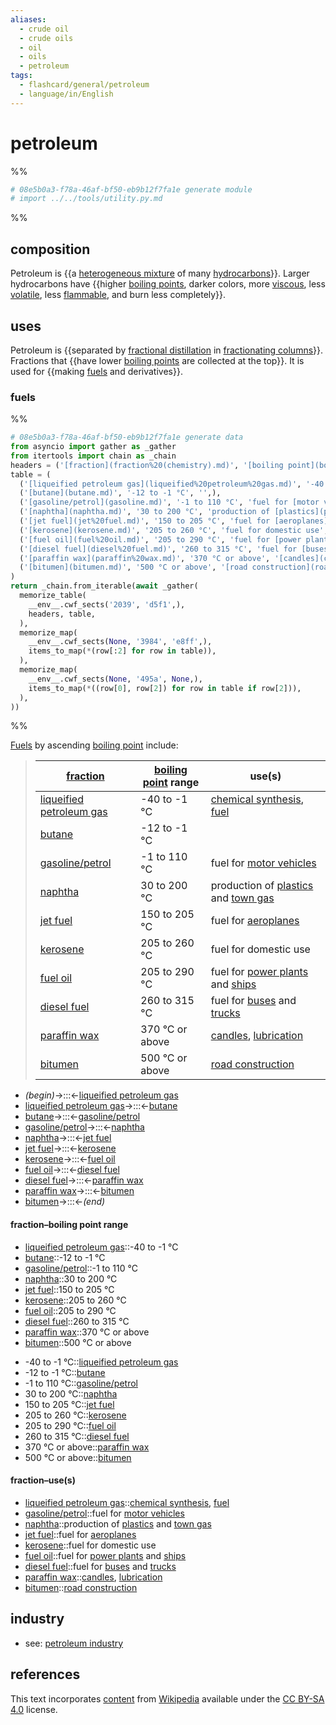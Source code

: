 ```yaml
---
aliases:
  - crude oil
  - crude oils
  - oil
  - oils
  - petroleum
tags:
  - flashcard/general/petroleum
  - language/in/English
---
```


# petroleum

%%

```Python
# 08e5b0a3-f78a-46af-bf50-eb9b12f7fa1e generate module
# import ../../tools/utility.py.md
```

%%

## composition

Petroleum is {{a [heterogeneous mixture](mixture.md#heterogeneous%20mixture) of many [hydrocarbons](hydrocarbon.md)}}. Larger hydrocarbons have {{higher [boiling points](boiling%20point.md), darker colors, more [viscous](viscosity.md), less [volatile](volatility%20(chemistry).md), less [flammable](flammability.md), and burn less completely}}. <!--SR:!2025-11-06,665,314!2024-05-22,243,234-->

## uses

Petroleum is {{separated by [fractional distillation](fractional%20distillation.md) in [fractionating columns](fractionating%20column.md)}}. Fractions that {{have lower [boiling points](boiling%20point.md) are collected at the top}}. It is used for {{making [fuels](#fuels) and derivatives}}. <!--SR:!2024-05-19,177,234!2025-11-02,602,274!2024-10-06,347,294-->

### fuels

%%

```Python
# 08e5b0a3-f78a-46af-bf50-eb9b12f7fa1e generate data
from asyncio import gather as _gather
from itertools import chain as _chain
headers = ('[fraction](fraction%20(chemistry).md)', '[boiling point](boiling%20point.md) range', 'use(s)',)
table = (
  ('[liqueified petroleum gas](liqueified%20petroleum%20gas.md)', '-40 to -1 °C', '[chemical synthesis](chemical%20synthesis.md), [fuel](fuel.md)',),
  ('[butane](butane.md)', '-12 to -1 °C', '',),
  ('[gasoline/petrol](gasoline.md)', '-1 to 110 °C', 'fuel for [motor vehicles](motor%20vehicle.md)',),
  ('[naphtha](naphtha.md)', '30 to 200 °C', 'production of [plastics](plastic.md) and [town gas](coal%20gas.md)',),
  ('[jet fuel](jet%20fuel.md)', '150 to 205 °C', 'fuel for [aeroplanes](airplane.md)',),
  ('[kerosene](kerosene.md)', '205 to 260 °C', 'fuel for domestic use',),
  ('[fuel oil](fuel%20oil.md)', '205 to 290 °C', 'fuel for [power plants](power%20station.md) and [ships](ship.md)',),
  ('[diesel fuel](diesel%20fuel.md)', '260 to 315 °C', 'fuel for [buses](bus.md) and [trucks](truck.md)',),
  ('[paraffin wax](paraffin%20wax.md)', '370 °C or above', '[candles](candle.md), [lubrication](lubrication.md)',),
  ('[bitumen](bitumen.md)', '500 °C or above', '[road construction](road%20construction.md)',),
)
return _chain.from_iterable(await _gather(
  memorize_table(
    __env__.cwf_sects('2039', 'd5f1',),
    headers, table,
  ),
  memorize_map(
    __env__.cwf_sects(None, '3984', 'e8ff',),
    items_to_map(*(row[:2] for row in table)),
  ),
  memorize_map(
    __env__.cwf_sects(None, '495a', None,),
    items_to_map(*((row[0], row[2]) for row in table if row[2])),
  ),
))
```

%%

[Fuels](fuel.md) by ascending [boiling point](boiling%20point.md) include:

<!--08e5b0a3-f78a-46af-bf50-eb9b12f7fa1e generate section="2039"--><!-- The following content is generated at 2023-12-04T08:18:54.256450+08:00. Any edits will be overridden! -->

> | [fraction](fraction%20(chemistry).md) | [boiling point](boiling%20point.md) range | use(s) |
> |-|-|-|
> | [liqueified petroleum gas](liqueified%20petroleum%20gas.md) | -40 to -1 °C | [chemical synthesis](chemical%20synthesis.md), [fuel](fuel.md) |
> | [butane](butane.md) | -12 to -1 °C |  |
> | [gasoline/petrol](gasoline.md) | -1 to 110 °C | fuel for [motor vehicles](motor%20vehicle.md) |
> | [naphtha](naphtha.md) | 30 to 200 °C | production of [plastics](plastic.md) and [town gas](coal%20gas.md) |
> | [jet fuel](jet%20fuel.md) | 150 to 205 °C | fuel for [aeroplanes](airplane.md) |
> | [kerosene](kerosene.md) | 205 to 260 °C | fuel for domestic use |
> | [fuel oil](fuel%20oil.md) | 205 to 290 °C | fuel for [power plants](power%20station.md) and [ships](ship.md) |
> | [diesel fuel](diesel%20fuel.md) | 260 to 315 °C | fuel for [buses](bus.md) and [trucks](truck.md) |
> | [paraffin wax](paraffin%20wax.md) | 370 °C or above | [candles](candle.md), [lubrication](lubrication.md) |
> | [bitumen](bitumen.md) | 500 °C or above | [road construction](road%20construction.md) |

<!--/08e5b0a3-f78a-46af-bf50-eb9b12f7fa1e-->

<!--08e5b0a3-f78a-46af-bf50-eb9b12f7fa1e generate section="d5f1"--><!-- The following content is generated at 2024-01-04T20:17:52.536836+08:00. Any edits will be overridden! -->

- _(begin)_→:::←[liqueified petroleum gas](liqueified%20petroleum%20gas.md) <!--SR:!2024-03-27,276,330!2024-05-19,322,334-->
- [liqueified petroleum gas](liqueified%20petroleum%20gas.md)→:::←[butane](butane.md) <!--SR:!2024-03-23,278,334!2024-03-22,277,334-->
- [butane](butane.md)→:::←[gasoline/petrol](gasoline.md) <!--SR:!2024-10-26,413,294!2024-04-13,291,334-->
- [gasoline/petrol](gasoline.md)→:::←[naphtha](naphtha.md) <!--SR:!2024-03-29,235,274!2024-03-16,13,130-->
- [naphtha](naphtha.md)→:::←[jet fuel](jet%20fuel.md) <!--SR:!2024-04-03,26,130!2024-03-29,63,214-->
- [jet fuel](jet%20fuel.md)→:::←[kerosene](kerosene.md) <!--SR:!2025-01-24,437,274!2024-04-03,194,194-->
- [kerosene](kerosene.md)→:::←[fuel oil](fuel%20oil.md) <!--SR:!2024-04-04,40,214!2024-03-15,7,130-->
- [fuel oil](fuel%20oil.md)→:::←[diesel fuel](diesel%20fuel.md) <!--SR:!2024-10-30,417,294!2024-04-01,89,254-->
- [diesel fuel](diesel%20fuel.md)→:::←[paraffin wax](paraffin%20wax.md) <!--SR:!2026-09-03,959,334!2024-03-13,36,174-->
- [paraffin wax](paraffin%20wax.md)→:::←[bitumen](bitumen.md) <!--SR:!2024-10-28,432,314!2025-05-06,539,314-->
- [bitumen](bitumen.md)→:::←_(end)_ <!--SR:!2027-05-09,1164,350!2024-04-15,295,334-->

<!--/08e5b0a3-f78a-46af-bf50-eb9b12f7fa1e-->

#### fraction–boiling point range

<!--08e5b0a3-f78a-46af-bf50-eb9b12f7fa1e generate section="3984"--><!-- The following content is generated at 2024-01-04T20:17:52.568538+08:00. Any edits will be overridden! -->

- [liqueified petroleum gas](liqueified%20petroleum%20gas.md)::-40 to -1 °C <!--SR:!2024-08-12,338,290-->
- [butane](butane.md)::-12 to -1 °C <!--SR:!2024-05-20,307,314-->
- [gasoline/petrol](gasoline.md)::-1 to 110 °C <!--SR:!2024-04-06,26,170-->
- [naphtha](naphtha.md)::30 to 200 °C <!--SR:!2024-04-08,81,210-->
- [jet fuel](jet%20fuel.md)::150 to 205 °C <!--SR:!2024-03-22,14,150-->
- [kerosene](kerosene.md)::205 to 260 °C <!--SR:!2024-03-17,6,130-->
- [fuel oil](fuel%20oil.md)::205 to 290 °C <!--SR:!2024-03-27,64,170-->
- [diesel fuel](diesel%20fuel.md)::260 to 315 °C <!--SR:!2024-03-12,12,130-->
- [paraffin wax](paraffin%20wax.md)::370 °C or above <!--SR:!2024-03-13,110,214-->
- [bitumen](bitumen.md)::500 °C or above <!--SR:!2024-04-21,110,294-->

<!--/08e5b0a3-f78a-46af-bf50-eb9b12f7fa1e-->

<!--08e5b0a3-f78a-46af-bf50-eb9b12f7fa1e generate section="e8ff"--><!-- The following content is generated at 2024-01-04T20:17:52.452954+08:00. Any edits will be overridden! -->

- -40 to -1 °C::[liqueified petroleum gas](liqueified%20petroleum%20gas.md) <!--SR:!2025-04-25,529,310-->
- -12 to -1 °C::[butane](butane.md) <!--SR:!2024-03-20,274,334-->
- -1 to 110 °C::[gasoline/petrol](gasoline.md) <!--SR:!2024-05-08,110,294-->
- 30 to 200 °C::[naphtha](naphtha.md) <!--SR:!2024-03-22,231,274-->
- 150 to 205 °C::[jet fuel](jet%20fuel.md) <!--SR:!2024-09-09,365,294-->
- 205 to 260 °C::[kerosene](kerosene.md) <!--SR:!2025-01-21,435,274-->
- 205 to 290 °C::[fuel oil](fuel%20oil.md) <!--SR:!2024-08-11,337,274-->
- 260 to 315 °C::[diesel fuel](diesel%20fuel.md) <!--SR:!2025-04-17,429,274-->
- 370 °C or above::[paraffin wax](paraffin%20wax.md) <!--SR:!2025-12-07,690,314-->
- 500 °C or above::[bitumen](bitumen.md) <!--SR:!2024-05-18,321,334-->

<!--/08e5b0a3-f78a-46af-bf50-eb9b12f7fa1e-->

#### fraction–use(s)

<!--08e5b0a3-f78a-46af-bf50-eb9b12f7fa1e generate section="495a"--><!-- The following content is generated at 2024-01-04T20:17:52.496485+08:00. Any edits will be overridden! -->

- [liqueified petroleum gas](liqueified%20petroleum%20gas.md)::[chemical synthesis](chemical%20synthesis.md), [fuel](fuel.md) <!--SR:!2024-03-16,134,254-->
- [gasoline/petrol](gasoline.md)::fuel for [motor vehicles](motor%20vehicle.md) <!--SR:!2024-09-05,386,314-->
- [naphtha](naphtha.md)::production of [plastics](plastic.md) and [town gas](coal%20gas.md) <!--SR:!2024-06-09,228,234-->
- [jet fuel](jet%20fuel.md)::fuel for [aeroplanes](airplane.md) <!--SR:!2024-07-16,340,294-->
- [kerosene](kerosene.md)::fuel for domestic use <!--SR:!2025-10-28,637,294-->
- [fuel oil](fuel%20oil.md)::fuel for [power plants](power%20station.md) and [ships](ship.md) <!--SR:!2024-03-15,224,274-->
- [diesel fuel](diesel%20fuel.md)::fuel for [buses](bus.md) and [trucks](truck.md) <!--SR:!2024-04-07,95,254-->
- [paraffin wax](paraffin%20wax.md)::[candles](candle.md), [lubrication](lubrication.md) <!--SR:!2025-02-25,522,314-->
- [bitumen](bitumen.md)::[road construction](road%20construction.md) <!--SR:!2024-06-10,339,334-->

<!--/08e5b0a3-f78a-46af-bf50-eb9b12f7fa1e-->

## industry

- see: [petroleum industry](petroleum%20industry.md)

## references

This text incorporates [content](https://en.wikipedia.org/wiki/petroleum) from [Wikipedia](Wikipedia.md) available under the [CC BY-SA 4.0](https://creativecommons.org/licenses/by-sa/4.0/) license.
